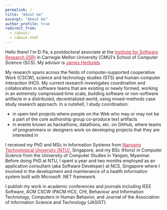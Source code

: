 ```yaml
---
permalink: /
title: "About me"
excerpt: "About me"
author_profile: true
redirect_from: 
  - /about/
  - /about.html
---
```


Hello there! I'm Ei Pa, a postdoctoral associate at the <a style="color: #c41e3a;" href="https://www.isri.cmu.edu/">Institute for Software Research (ISR)</a> in Carnegie Mellon University (CMU)’s School of Computer Science (SCS). My advisor is <a style="color: #c41e3a;" href="https://herbsleb.org/">James Herbsleb</a>.

My research spans across the fields of computer-supported cooperative Work (CSCW), science and technology studies (STS) and human-computer interaction (HCI). My current research investigates coordination and collaboration in software teams that are existing or newly formed, working in an extremely compressed time scale, building software or non-software artifacts in a distributed, decentralized world, using mixed-methods case study research approach. In a nutshell, I study coordination:
* in open-text projects where people on the Web who may or may not be a part of the core authorship group co-produce text artifacts
* in events known as hackathons, datathons, etc. on GitHub, where teams of programmers or designers work on developing projects that they are interested in

I received my PhD and MSc in Information Systems from <a style="color: #c41e3a;" href="https://www.isri.cmu.edu/">Nanyang Technological University (NTU)</a>, Singapore, and my BSc (Hons) in Computer Science from the University of Computer Studies in Yangon, Myanmar. Before doing PhD at NTU, I spent a year and two months employed as an application consultant (aka Software Developer) at NCS, Singapore where I involved in the development and maintenance of a health information system built with Microsoft .NET framework.

I publish my work in academic conferences and journals including IEEE Software, ACM CSCW (PACM HCI), CHI, Behaviour and Information Technology, Computers in Human Behavior, and Journal of the Association of Information Science and Technology (JASIST).
